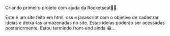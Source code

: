 Criando primeiro projeto com ajuda da Rocketseat💪😀.

Este é um site feito em html, css e javascript com o objetivo de cadastrar ideias e deixa-las armazenadas no site.
Estas ideias poderão ser acessadas posteriormente.
Estou termindo front-end ainda 😁...
